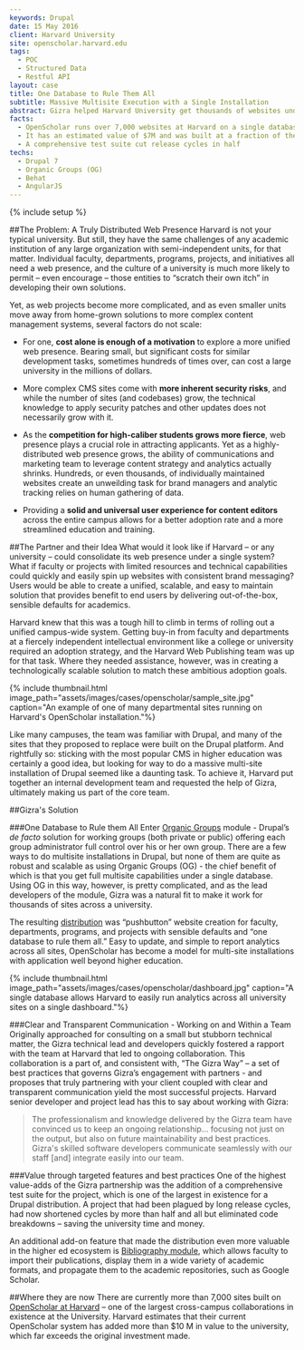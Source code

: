 ```yaml
---
keywords: Drupal
date: 15 May 2016
client: Harvard University
site: openscholar.harvard.edu
tags:
  - POC
  - Structured Data
  - Restful API
layout: case
title: One Database to Rule Them All
subtitle: Massive Multisite Execution with a Single Installation
abstract: Gizra helped Harvard University get thousands of websites under one set of controls, making life easier for the techs in IT, the brand managers in Communications, and the users managing the sites. Oh, and it saved the university millions of dollars.
facts:
  - OpenScholar runs over 7,000 websites at Harvard on a single database
  - It has an estimated value of $7M and was built at a fraction of the cost
  - A comprehensive test suite cut release cycles in half
techs:
  - Drupal 7
  - Organic Groups (OG)
  - Behat
  - AngularJS 
---
```



{% include setup %}


##The Problem: A Truly Distributed Web Presence
Harvard is not your typical university. But still, they have the same challenges of any academic institution of any large organization with semi-independent units, for that matter. Individual faculty, departments, programs, projects, and initiatives all need a web presence, and the culture of a university is much more likely to permit – even encourage – those entities to “scratch their own itch” in developing their own solutions.

Yet, as web projects become more complicated, and as even smaller units move away from home-grown solutions to more complex content management systems, several factors do not scale:

-  For one, **cost alone is enough of a motivation** to explore a more unified web presence. Bearing small, but significant costs for similar development tasks, sometimes hundreds of times over, can cost a large university in the millions of dollars.

-  More complex CMS sites come with **more inherent security risks**, and while the number of sites (and codebases) grow, the technical knowledge to apply security patches and other updates does not necessarily grow with it.

-  As the **competition for high-caliber students grows more fierce**, web presence plays a crucial role in attracting applicants. Yet as a highly-distributed web presence grows, the ability of communications and marketing team to leverage content strategy and analytics actually shrinks. Hundreds, or even thousands, of individually maintained websites create an unweilding task for brand managers and analytic tracking relies on human gathering of data.

-  Providing a **solid and universal user experience for content editors** across the entire campus allows for a better adoption rate and a more streamlined education and training.


##The Partner and their Idea
What would it look like if Harvard – or any university – could consolidate its web presence under a single system? What if faculty or projects with limited resources and technical capabilities could quickly and easily spin up websites with consistent brand messaging?  Users would be able to create a unified, scalable, and easy to maintain solution that provides benefit to end users by delivering out-of-the-box, sensible defaults for academics.

Harvard knew that this was a  tough hill to climb in terms of rolling out a unified campus-wide system. Getting buy-in from faculty and departments at a fiercely independent intellectual environment like a college or university required an adoption strategy, and the Harvard Web Publishing team was up for that task. Where they needed assistance, however, was in creating a technologically scalable solution to match these ambitious adoption goals.

{% include thumbnail.html image_path="assets/images/cases/openscholar/sample_site.jpg" caption="An example of one of many departmental sites running on Harvard's OpenScholar installation."%}


Like many campuses, the team was familiar with Drupal, and many of the sites that they proposed to replace were built on the Drupal platform. And rightfully so: sticking with the most popular CMS in higher education was certainly a good idea, but looking for way to do a massive multi-site installation of Drupal seemed like a daunting task. To achieve it, Harvard put together an internal development team and requested the help of Gizra, ultimately making us part  of the core team.


##Gizra's Solution

###One Database to Rule them All
Enter [Organic Groups](https://www.drupal.org/project/og) module - Drupal’s *de facto* solution for working groups (both private or public) offering  each group administrator full control over his or her  own group. There are a few ways to do multisite installations in Drupal, but none of them are quite as robust and scalable as using Organic Groups (OG) - the chief benefit of which is that you get full multisite capabilities under a single database. Using OG in this way, however, is pretty complicated, and as the lead developers of the module, Gizra was a natural fit to make it work for thousands of sites across a university.

The resulting [distribution](http://openscholar.gizra.com/) was “pushbutton” website creation for faculty, departments, programs, and projects with sensible defaults and “one database to rule them all.” Easy to update, and simple to report analytics across all sites, OpenScholar has become a model for multi-site installations with application well beyond higher education.

{% include thumbnail.html image_path="assets/images/cases/openscholar/dashboard.jpg" caption="A single database allows Harvard to easily run analytics across all university sites on a single dashboard."%}


###Clear and Transparent Communication - Working on and Within a Team
Originally approached for consulting on a small but stubborn technical matter, the Gizra technical lead and developers quickly fostered a rapport with the team at Harvard that led to ongoing collaboration. This collaboration is a part of, and consistent with, “The Gizra Way” – a set of best practices that governs Gizra’s engagement with partners -  and proposes that truly partnering with your client coupled with clear and transparent communication yield the most successful projects. Harvard senior developer and project lead has this to say about working with Gizra:

>The professionalism and knowledge delivered by the Gizra team have convinced us to keep an ongoing relationship… focusing not just on the output, but also on future maintainability and best practices. Gizra's skilled software developers communicate seamlessly with our staff [and] integrate easily into our team.

###Value through targeted features and best practices
One of the highest value-adds of the Gizra partnership was the addition of a comprehensive test suite for the project, which is one of the largest in existence for a Drupal distribution. A project that had been plagued by long release cycles, had now shortened cycles by more than half and all but eliminated code breakdowns – saving the university time and money.

An additional add-on feature that made the distribution even more valuable in the higher ed ecosystem is [Bibliography module](https://www.drupal.org/project/biblio), which allows faculty to import their publications, display them in a wide variety of academic formats, and propagate them to the academic repositories, such as Google Scholar.

##Where they are now
There are currently more than 7,000 sites built on [OpenScholar at Harvard](http://openscholar.harvard.edu/) – one of the largest cross-campus collaborations in existence at the University. Harvard estimates that their current OpenScholar system has added more than $10 M in value to the university, which far exceeds the original investment made.
